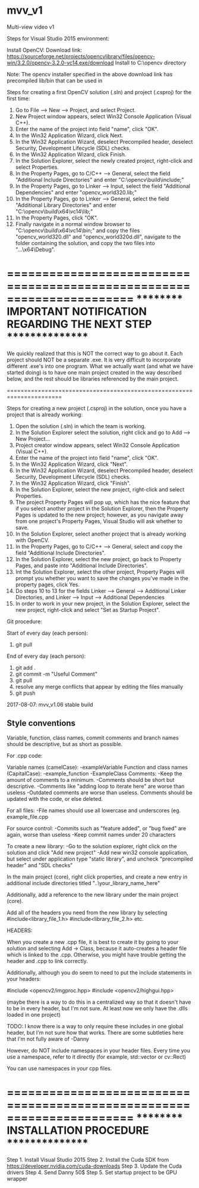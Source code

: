 # mvv_v1
Multi-view video v1

Steps for Visual Studio 2015 environment:

Install OpenCV:
Download link: https://sourceforge.net/projects/opencvlibrary/files/opencv-win/3.2.0/opencv-3.2.0-vc14.exe/download
Install to C:\opencv directory

Note: The opencv installer specified in the above download link has precompiled lib/bin that can be used in 

Steps for creating a first OpenCV solution (.sln) and project (.csproj) for the first time:
1. Go to File --> New --> Project, and select Project.
2. New Project window appears, select Win32 Console Application (Visual C++).
3. Enter the name of the project into field "name", click "OK".
4. In the Win32 Application Wizard, click Next.
5. In the Win32 Application Wizard, deselect Precompiled header, deselect Security, Development Lifecycle (SDL) checks.
6. In the Win32 Application Wizard, click Finish.
7. In the Solution Explorer, select the newly created project, right-click and select Properties. 
8. In the Property Pages, go to C/C++ --> General, select the field "Additional Include Directories" and enter "C:\opencv\build\include;"
9. In the Property Pages, go to Linker --> Input, select the field "Additional Dependencies" and enter "opencv_world320.lib;"
10. In the Property Pages, go to Linker --> General, select the field "Additional Library Directories" and enter "C:\opencv\build\x64\vc14\lib;"
11. In the Property Pages, click "OK".
12. Finally navigate in a normal window browser to "C:\opencv\build\x64\vc14\bin;" and copy the files "opencv_world320.dll" and "opencv_world320d.dll", navigate to the folder containing the solution, and copy the two files into "...\x64\Debug".

======================================================================
******** IMPORTANT NOTIFICATION REGARDING THE NEXT STEP **************
======================================================================

We quickly realized that this is NOT the correct way to go about it. Each project should NOT be a separate .exe.
It is very difficult to incorporate different .exe's into one program. What we actually want (and what we have started doing)
is to have one main project created in the way described below, and the rest should be libraries referenced by the main project.

======================================================================

Steps for creating a new project (.csproj) in the solution, once you have a project that is already working:
1. Open the solution (.sln) in which the team is working.
2. In the Solution Explorer select the solution, right click and go to Add --> New Project...
3. Project creator window appears, select Win32 Console Application (Visual C++).
4. Enter the name of the project into field "name", click "OK".
5. In the Win32 Application Wizard, click "Next".
6. In the Win32 Application Wizard, deselect Precompiled header, deselect Security, Development Lifecycle (SDL) checks.
7. In the Win32 Application Wizard, click "Finish".
8. In the Solution Explorer, select the new project, right-click and select Properties.
9. The project Property Pages will pop up, which has the nice feature that if you select another project in the Solution Explorer, then the Property Pages is updated to the new project; however, as you navigate away from one project's Property Pages, Visual Studio will ask whether to save. 
10. In the Solution Explorer, select another project that is already working with OpenCV.
11. In the Property Pages, go to C/C++ --> General, select and copy the field "Additional Include Directories".
12. In the Solution Explorer, select the new project, go back to Property Pages, and paste into "Additional Include Directories". 
13. Int the Solution Explorer, select the other project, Property Pages will prompt you whether you want to save the changes you've made in the property pages, click Yes. 
14. Do steps 10 to 13 for the fields Linker --> General --> Additional Linker Directories, and Linker --> Input --> Additional Dependencies
15. In order to work in your new project, in the Solution Explorer, select the new project, right-click and select "Set as Startup Project".

Git procedure:

Start of every day (each person):
1. git pull

End of every day (each person):
1. git add .
2. git commit -m "Useful Comment"
3. git pull
4. resolve any merge conflicts that appear by editing the files manually
5. git push




2017-08-07: mvv_v1.06 stable build


Style conventions
-----------------

Variable, function, class names, commit comments and branch names should be descriptive, but as short as possible.

For .cpp code:

Variable names (camelCase):
    -exampleVariable
Function and class names (CapitalCase):
    -example_function
    -ExampleClass
Comments:
    -Keep the amount of comments to a minimum.
    -Comments should be short but descriptive.
    -Comments like "adding loop to iterate here" are worse than useless
    -Outdated comments are worse than useless. Comments should be updated with the code, or else deleted.
    
For all files:
    -File names should use all lowercase and underscores (eg. example_file.cpp
    
For source control:
    -Commits such as "feature added", or "bug fixed" are again, worse than useless
    -Keep commit names under 20 characters

To create a new library:
-Go to the solution explorer, right click on the solution and click "Add new project"
-Add new win32 console application, but select under application type "static library", and uncheck 
"precompiled header" and "SDL checks"

In the main project (core), right click properties, and create a new entry in additional include directories titled "..\your_library_name_here"

Additionally, add a reference to the new library under the main project (core).

Add all of the headers you need from the new library by selecting #include<library_file_1.h>
#include<library_file_2.h>
etc.

HEADERS:

When you create a new .cpp file, it is best to create it by going to your solution and selecting Add -> Class,
because it auto-creates a header file which is linked to the .cpp. Otherwise, you might have trouble getting
the header and .cpp to link correctly.

Additionally, although you do seem to need to put the include statements in your headers:

#include <opencv2/imgproc.hpp>
#include <opencv2/highgui.hpp>

(maybe there is a way to do this in a centralized way so that it doesn't have to be in every header, but I'm 
not sure. At least now we only have the .dlls loaded in one project)

TODO: I know there is a way to only require these includes in one global header, but I'm not sure how that
works. There are some subtleties here that I'm not fully aware of -Danny

However, do NOT include namespaces in your header files. Every time you use a namespace, refer to it 
directly (for example, std::vector or cv::Rect)

You can use namespaces in your cpp files.

======================================================================
******** INSTALLATION PROCEDURE **************
======================================================================
Step 1. Install Visual Studio 2015
Step 2. Install the Cuda SDK from https://developer.nvidia.com/cuda-downloads 
Step 3. Update the Cuda drivers 
Step 4. Send Danny 50$
Step 5. Set startup project to be GPU wrapper